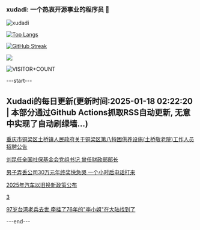 ### xudadi: 一个热衷开源事业的程序员 👋

![xudadi](https://github-readme-stats-git-masterorgs-github-readme-stats-team.vercel.app/api?username=xudadi)

[![Top Langs](https://github-readme-stats.vercel.app/api/top-langs/?username=xudadi)](https://github.com/anuraghazra/github-readme-stats)

[![GitHub Streak](https://streak-stats.demolab.com?user=xudadi&locale=zh_Hans)](https://git.io/streak-stats)

![](https://raw.githubusercontent.com/xudadi/xudadi/main/assets/github-contribution-grid-snake.svg)

![VISITOR+COUNT](https://komarev.com/ghpvc/?username=xudadi&label=VISITOR+COUNT)


---start---

## Xudadi的每日更新(更新时间:2025-01-18 02:22:20 | 本部分通过Github Actions抓取RSS自动更新, 无意中实现了自动刷绿墙...)

[重庆市铜梁区土桥镇人民政府关于铜梁区第八特困供养设施(土桥敬老院)工作人员招聘公告](https://www.gongkaoleida.com/article/2269131)

[刘昆任全国社保基金会党组书记 曾任财政部部长](https://m.163.com/news/article/JM4MT7HR0514R9P4.html)

[男子弄丢公司30万元年终奖快急哭 一个小时后电话打来](https://m.163.com/news/article/JM4DTCCM051492LM.html)

[2025年汽车以旧换新政策公布](https://m.163.com/news/article/JM4HA1HG000189PS.html)

[3](https://m.163.com/touch/news/sub/domestic)

[97岁台湾老兵去世 牵挂了76年的"李小姐"在大陆找到了](https://m.163.com/news/article/JM4E03A20512D3VJ.html)

---end---
